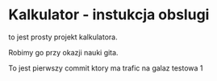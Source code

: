 # Kalkulator - instukcja obslugi

to jest prosty projekt kalkulatora.

Robimy go przy okazji nauki gita.

To jest pierwszy commit ktory ma trafic na galaz testowa 1